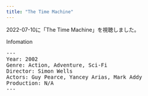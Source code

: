 ```yaml
---
title: "The Time Machine"
---
```

2022-07-10に「The Time Machine」を視聴しました。

Infomation
<pre>
---
Year: 2002
Genre: Action, Adventure, Sci-Fi
Director: Simon Wells
Actors: Guy Pearce, Yancey Arias, Mark Addy
Production: N/A
---
</pre>